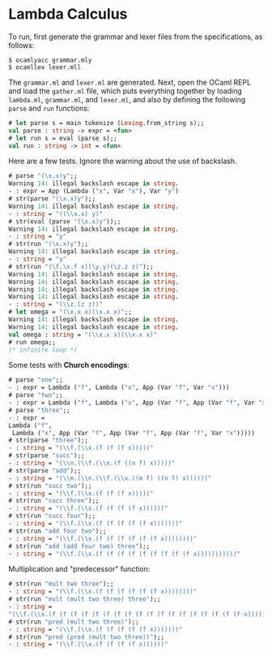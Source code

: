 # Lambda Calculus

To run, first generate the grammar and lexer files
from the specifications, as follows:

```
$ ocamlyacc grammar.mly
$ ocamllex lexer.mll
```

The `grammar.ml` and `lexer.ml` are generated.
Next, open the OCaml REPL and load the `gather.ml`
file, which puts everything together by loading
`lambda.ml`, `grammar.ml`, and `lexer.ml`,
and also by defining the following `parse` and `run` functions:

```ocaml
# let parse s = main tokenize (Lexing.from_string s);;
val parse : string -> expr = <fun>
# let run s = eval (parse s);;
val run : string -> int = <fun>
```

Here are a few tests.
Ignore the warning about the use of backslash.

```ocaml
# parse "(\x.x)y";;
Warning 14: illegal backslash escape in string.
- : expr = App (Lambda ("x", Var "x"), Var "y")
# str(parse "(\x.x)y");;
Warning 14: illegal backslash escape in string.
- : string = "((\\x.x) y)"
# str(eval (parse "(\x.x)y"));;
Warning 14: illegal backslash escape in string.
- : string = "y"
# str(run "(\x.x)y");;         
Warning 14: illegal backslash escape in string.
- : string = "y"
# str(run "(\f.\x.f x)(\y.y)(\z.z z)");;
Warning 14: illegal backslash escape in string.
Warning 14: illegal backslash escape in string.
Warning 14: illegal backslash escape in string.
Warning 14: illegal backslash escape in string.
- : string = "(\\z.(z z))"
# let omega = "(\x.x x)(\x.x x)";;
Warning 14: illegal backslash escape in string.
Warning 14: illegal backslash escape in string.
val omega : string = "(\\x.x x)(\\x.x x)"
# run omega;; 
(* infinite loop *)
```

Some tests with **Church encodings**:

```ocaml
# parse "one";;
- : expr = Lambda ("f", Lambda ("x", App (Var "f", Var "x")))
# parse "two";;
- : expr = Lambda ("f", Lambda ("x", App (Var "f", App (Var "f", Var "x"))))
# parse "three";;
- : expr =
Lambda ("f",
 Lambda ("x", App (Var "f", App (Var "f", App (Var "f", Var "x")))))
# str(parse "three");;
- : string = "(\\f.(\\x.(f (f (f x)))))"
# str(parse "succ");;  
- : string = "(\\n.(\\f.(\\x.(f ((n f) x)))))"
# str(parse "add");; 
- : string = "(\\m.(\\n.(\\f.(\\x.((m f) ((n f) x))))))"
# str(run "succ two");;
- : string = "(\\f.(\\x.(f (f (f x)))))"
# str(run "succ three");;
- : string = "(\\f.(\\x.(f (f (f (f x))))))"
# str(run "succ four");; 
- : string = "(\\f.(\\x.(f (f (f (f (f x)))))))"
# str(run "add four two");;
- : string = "(\\f.(\\x.(f (f (f (f (f (f x))))))))"
# str(run "add (add four two) three");;
- : string = "(\\f.(\\x.(f (f (f (f (f (f (f (f (f x)))))))))))"
```

Multiplication and "predecessor" function:

```ocaml
# str(run "mult two three");;
- : string = "(\\f.(\\x.(f (f (f (f (f (f x))))))))"
# str(run "mult (mult two three) three");;
- : string =
"(\\f.(\\x.(f (f (f (f (f (f (f (f (f (f (f (f (f (f (f (f (f (f x))))))))))))))))))))"
# str(run "pred (mult two three)");;      
- : string = "(\\f.(\\x.(f (f (f (f (f x)))))))"
# str(run "pred (pred (mult two three))");;
- : string = "(\\f.(\\x.(f (f (f (f x))))))"
```

